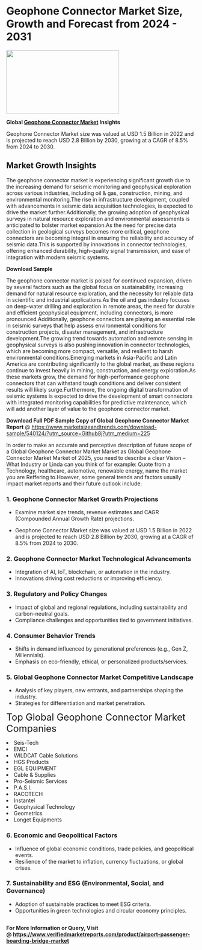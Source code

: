 <H1>Geophone Connector Market Size, Growth and Forecast from 2024 - 2031</H1><img class="aligncenter size-medium wp-image-584254" src="https://thirdeyenews.in/wp-content/uploads/2024/09/Global-Market-Research-300x168.jpeg" alt="" width="300" height="168" /><p><strong>Global&nbsp;<a href="https://www.marketsizeandtrends.com/download-sample/540124/?utm_source=Github8j?utm_medium=225">Geophone Connector Market</a> Insights</strong></p><p>Geophone Connector Market size was valued at USD 1.5 Billion in 2022 and is projected to reach USD 2.8 Billion by 2030, growing at a CAGR of 8.5% from 2024 to 2030.</p><p><h2>Market Growth Insights</h2> <p>The geophone connector market is experiencing significant growth due to the increasing demand for seismic monitoring and geophysical exploration across various industries, including oil & gas, construction, mining, and environmental monitoring.The rise in infrastructure development, coupled with advancements in seismic data acquisition technologies, is expected to drive the market further.Additionally, the growing adoption of geophysical surveys in natural resource exploration and environmental assessments is anticipated to bolster market expansion.As the need for precise data collection in geological surveys becomes more critical, geophone connectors are becoming integral in ensuring the reliability and accuracy of seismic data.This is supported by innovations in connector technologies, offering enhanced durability, high-quality signal transmission, and ease of integration with modern seismic systems.</p> <p><strong>Download Sample</strong></p> <p>The geophone connector market is poised for continued expansion, driven by several factors such as the global focus on sustainability, increasing demand for natural resource exploration, and the necessity for reliable data in scientific and industrial applications.As the oil and gas industry focuses on deep-water drilling and exploration in remote areas, the need for durable and efficient geophysical equipment, including connectors, is more pronounced.Additionally, geophone connectors are playing an essential role in seismic surveys that help assess environmental conditions for construction projects, disaster management, and infrastructure development.The growing trend towards automation and remote sensing in geophysical surveys is also pushing innovation in connector technologies, which are becoming more compact, versatile, and resilient to harsh environmental conditions.Emerging markets in Asia-Pacific and Latin America are contributing significantly to the global market, as these regions continue to invest heavily in mining, construction, and energy exploration.As these markets grow, the demand for high-performance geophone connectors that can withstand tough conditions and deliver consistent results will likely surge.Furthermore, the ongoing digital transformation of seismic systems is expected to drive the development of smart connectors with integrated monitoring capabilities for predictive maintenance, which will add another layer of value to the geophone connector market.</p> <p><span class=""><strong>Download Full PDF Sample Copy of Global Geophone Connector Market Report</strong> @ <a href="https://www.marketsizeandtrends.com/download-sample/540124/?utm_source=Github8j?utm_medium=225" target="_blank">https://www.marketsizeandtrends.com/download-sample/540124/?utm_source=Github8j?utm_medium=225</a></span></p><p>In order to make an accurate and perceptive description of future scope of a Global&nbsp;Geophone Connector Market Market as Global&nbsp;Geophone Connector Market Market of 2025, you need to describe a clear Vision &ndash; What Industry or Linda can you think of for example: Quote from a Technology, healthcare, automotive, renewable energy, name the market you are Reffering to.However, some general trends and factors usually impact market reports and their future outlook include:</p><h3>1.&nbsp;<strong>Geophone Connector Market Growth Projections</strong></h3><ul><li>Examine market size trends, revenue estimates and CAGR (Compounded Annual Growth Rate) projections.</li><li><p>Geophone Connector Market size was valued at USD 1.5 Billion in 2022 and is projected to reach USD 2.8 Billion by 2030, growing at a CAGR of 8.5% from 2024 to 2030.</p></li></ul><h3>2.&nbsp;<strong>Geophone Connector Market Technological Advancements</strong></h3><ul><li>Integration of AI, IoT, blockchain, or automation in the industry.</li><li>Innovations driving cost reductions or improving efficiency.</li></ul><h3>3.&nbsp;<strong>Regulatory and Policy Changes</strong></h3><ul><li>Impact of global and regional regulations, including sustainability and carbon-neutral goals.</li><li>Compliance challenges and opportunities tied to government initiatives.</li></ul><h3>4.&nbsp;<strong>Consumer Behavior Trends</strong></h3><ul><li>Shifts in demand influenced by generational preferences (e.g., Gen Z, Millennials).</li><li>Emphasis on eco-friendly, ethical, or personalized products/services.</li></ul><h3>5.&nbsp;<strong>Global Geophone Connector Market Competitive Landscape</strong></h3><ul><li>Analysis of key players, new entrants, and partnerships shaping the industry.</li><li>Strategies for differentiation and market penetration.</li></ul><p data-pm-slice="1 1 []"><span style="color: inherit; font-family: inherit; font-size: 25px;">Top Global Geophone Connector Market Companies</span></p><div class="" data-test-id=""><p><li>Seis-Tech</li><li> EMCI</li><li> WILDCAT Cable Solutions</li><li> HGS Products</li><li> EGL EQUIPMENT</li><li> Cable & Supplies</li><li> Pro-Seismic Services</li><li> P.A.S.I.</li><li> RACOTECH</li><li> Instantel</li><li> Geophysical Technology</li><li> Geometrics</li><li> Longet Equipments</li></p></div><h3>6.&nbsp;<strong>Economic and Geopolitical Factors</strong></h3><ul><li>Influence of global economic conditions, trade policies, and geopolitical events.</li><li>Resilience of the market to inflation, currency fluctuations, or global crises.</li></ul><h3>7.&nbsp;<strong>Sustainability and ESG (Environmental, Social, and Governance)</strong></h3><ul><li>Adoption of sustainable practices to meet ESG criteria.</li><li>Opportunities in green technologies and circular economy principles.</li></ul><h2><strong style="font-size: 14px;">For More Information or Query, Visit @&nbsp;</strong><a style="background-color: #ffffff; font-size: 14px;" href="https://www.marketsizeandtrends.com/report/geophone-connector-market/" target="_blank">https://www.verifiedmarketreports.com/product/airport-passenger-boarding-bridge-market</a></h2>